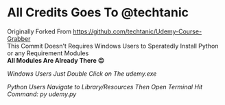 # All Credits Goes To @techtanic
Originally Forked From https://github.com/techtanic/Udemy-Course-Grabber  
This Commit Doesn't Requires Windows Users to Speratedly Install Python or any Requirement Modules   
**All Modules Are Already There :wink:**

_Windows Users Just Double Click on The udemy.exe_  


_Python Users Navigate to Library/Resources_ 
_Then Open Terminal Hit Command: py udemy.py_
